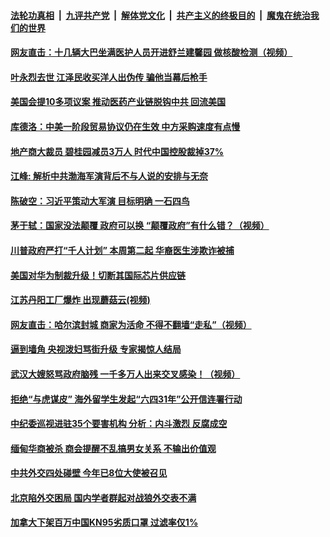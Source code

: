 

####  [法轮功真相](../../../../basic/blob/master/README.md?t=05160901) &nbsp;|&nbsp; [九评共产党](../../../../9ping.md/blob/master/README.md?t=05160901) &nbsp;|&nbsp; [解体党文化](../../../../jtdwh.md/blob/master/README.md?t=05160901)  &nbsp;|&nbsp; [共产主义的终极目的](../../../../gczydzjmd.md/blob/master/README.md?t=05160901) &nbsp;|&nbsp; [魔鬼在统治我们的世界](../../../../mgztzwmdsj.md/blob/master/README.md?t=05160901) 

#### [网友直击：十几辆大巴坐满医护人员开进舒兰建馨园  做核酸检测（视频）](../pages/soh5/379318.md?t=05160901) 
#### [叶永烈去世 江泽民收买洋人出伪传 骗他当幕后枪手](../pages/soh5/379330.md?t=05160901) 
#### [美国会提10多项议案 推动医药产业链脱钩中共 回流美国](../pages/soh5/379294.md?t=05160901) 
#### [库德洛：中美一阶段贸易协议仍在生效 中方采购速度有点慢](../pages/soh5/379309.md?t=05160901) 
#### [地产商大裁员 碧桂园减员3万人 时代中国控股裁掉37%](../pages/soh5/379300.md?t=05160901) 
#### [江峰: 解析中共渤海军演背后不与人说的安排与无奈     ](../pages/soh5/379291.md?t=05160901) 
#### [陈破空：习近平策动大军演 目标明确  一石四鸟](../pages/soh5/379261.md?t=05160901) 
#### [茅于轼：国家没法颠覆  政府可以换  “颠覆政府”有什么错？（视频）](../pages/soh5/379216.md?t=05160901) 
#### [川普政府严打“千人计划” 本周第二起 华裔医生涉欺诈被捕](../pages/soh5/379243.md?t=05160901) 
#### [美国对华为制裁升级！切断其国际芯片供应链](../pages/soh5/379246.md?t=05160901) 
#### [江苏丹阳工厂爆炸 出现蘑菇云(视频)](../pages/soh5/379192.md?t=05160901) 
#### [网友直击：哈尔滨封城  商家为活命  不得不翻墙“走私”（视频）](../pages/soh5/379162.md?t=05160901) 
#### [逼到墙角 央视泼妇骂街升级 专家揭惊人结局](../pages/soh5/379147.md?t=05160901) 
#### [武汉大嫂怒骂政府脑残  一千多万人出来交叉感染！（视频）](../pages/soh5/379150.md?t=05160901) 
#### [拒绝“与虎谋皮” 海外留学生发起“六四31年”公开信连署行动](../pages/soh5/379117.md?t=05160901) 
#### [中纪委巡视进驻35个要害机构 分析：内斗激烈 反腐成空](../pages/soh5/379099.md?t=05160901) 
#### [缅甸华商被杀 商会提醒不乱搞男女关系 不输出价值观](../pages/soh5/379093.md?t=05160901) 
#### [中共外交四处碰壁 今年已8位大使被召见](../pages/soh5/379048.md?t=05160901) 
#### [北京陷外交困局 国内学者群起对战狼外交表不满](../pages/soh5/379036.md?t=05160901) 
#### [加拿大下架百万中国KN95劣质口罩 过滤率仅1%](../pages/soh5/379015.md?t=05160901) 
